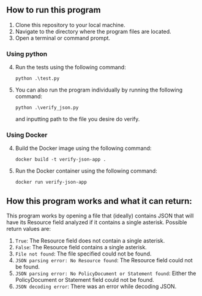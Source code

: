 ## How to run this program

1. Clone this repository to your local machine.
2. Navigate to the directory where the program files are located.
3. Open a terminal or command prompt.

### Using python

4. Run the tests using the following command:
    ```
    python .\test.py
    ```
5. You can also run the program individually by running the following command:
    ```
    python .\verify_json.py
    ```
    and inputting path to the file you desire do verify.

### Using Docker

4. Build the Docker image using the following command:
    ```
    docker build -t verify-json-app .
    ```
5. Run the Docker container using the following command:
    ```
    docker run verify-json-app
    ```

## How this program works and what it can return:

This program works by opening a file that (ideally) contains JSON that will have its Resource field analyzed if it contains a single asterisk.
Possible return values are:

1. `True`: The Resource field does not contain a single asterisk.
2. `False`: The Resource field contains a single asterisk.
3. `File not found`: The file specified could not be found.
4. `JSON parsing error: No Resource found`: The Resource field could not be found.
5. `JSON parsing error: No PolicyDocument or Statement found`: Either the PolicyDocument or Statement field could not be found.
6. `JSON decoding error`: There was an error while decoding JSON.